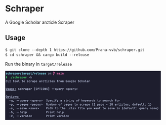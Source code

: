 # Schraper
A Google Scholar arcticle Scraper

## Usage
```
$ git clone --depth 1 https://github.com/Prana-vvb/schraper.git
$ cd schraper && cargo build --release
```

Run the binary in `target/release`

![Scraper Help](resources/shelp.png)
